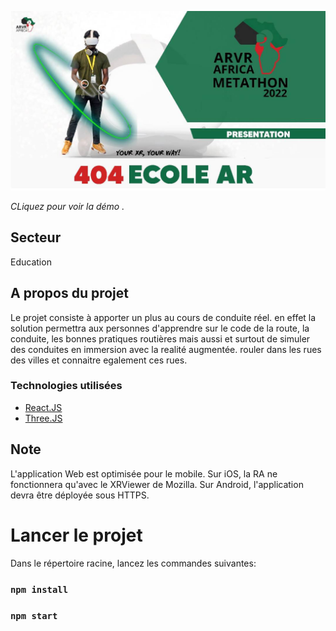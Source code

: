 [![404 ECOLE AR - Apprentissage augmenté](./public/logo.jpeg)]( https://3000-zicodehub-ecolo-8s64kgxf37k.ws-eu77.gitpod.io "404 ECOLE AR - Apprentissage augmenté")

*CLiquez pour voir la démo .*

## Secteur
Education

## A propos du projet
Le projet consiste à apporter un plus au cours de conduite réel. en effet la solution permettra aux personnes d'apprendre sur le code de la route, la conduite, les bonnes pratiques routières mais aussi et surtout de simuler des conduites en immersion avec la realité augmentée. rouler dans les rues des villes et connaitre egalement ces rues. 
### Technologies utilisées

* [React.JS](https://reactjs.org/)
* [Three.JS](https://threejs.org/)


## Note
L'application Web est optimisée pour le mobile. Sur iOS, la RA ne fonctionnera qu'avec le XRViewer de Mozilla. Sur Android, l'application devra être déployée sous HTTPS.

# Lancer le projet

Dans le répertoire racine, lancez les commandes suivantes:

### `npm install` 
### `npm start`